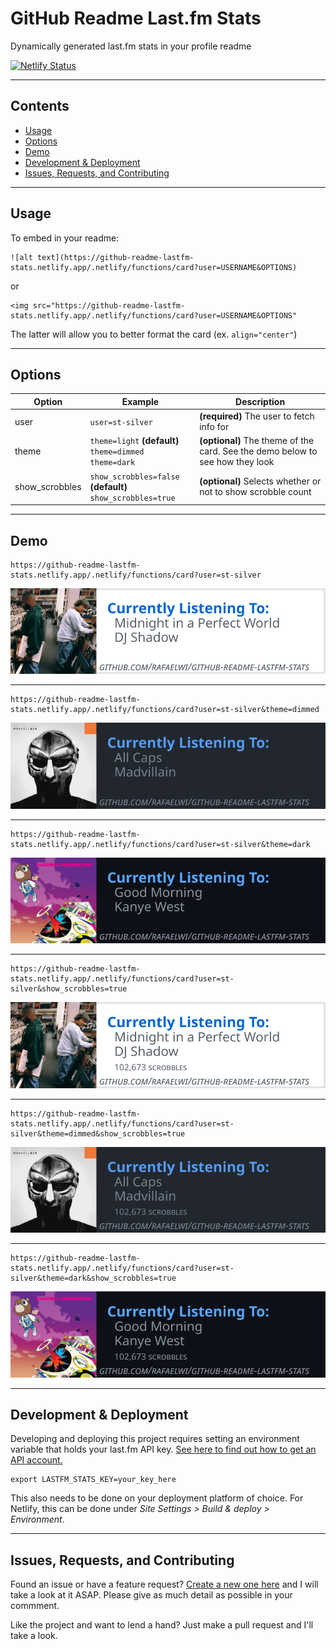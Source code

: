 # GitHub Readme Last.fm Stats
Dynamically generated last.fm stats in your profile readme

[![Netlify Status](https://api.netlify.com/api/v1/badges/f13a0213-6b93-4c0f-a3a3-5288199e9f42/deploy-status)](https://app.netlify.com/sites/github-readme-lastfm-stats/deploys)

<hr>

## Contents
- [Usage](#usage)
- [Options](#options)
- [Demo](#demo)
- [Development & Deployment](#development--deployment)
- [Issues, Requests, and Contributing](#issues-requests-and-contributing)

<hr>

## Usage
To embed in your readme:
```
![alt text](https://github-readme-lastfm-stats.netlify.app/.netlify/functions/card?user=USERNAME&OPTIONS)
```
or
```
<img src="https://github-readme-lastfm-stats.netlify.app/.netlify/functions/card?user=USERNAME&OPTIONS"
```
The latter will allow you to better format the card (ex. `align="center"`)

<hr>

## Options
| Option | Example | Description |
| ------ | ------- | ----------- |
| user | `user=st-silver` | **(required)** The user to fetch info for |
| theme | `theme=light` **(default)**<br>`theme=dimmed`<br>`theme=dark` | **(optional)** The theme of the card. See the demo below to see how they look |
| show_scrobbles | `show_scrobbles=false` **(default)**<br>`show_scrobbles=true` | **(optional)** Selects whether or not to show scrobble count


<hr>

## Demo

```
https://github-readme-lastfm-stats.netlify.app/.netlify/functions/card?user=st-silver
```

![card/light-noScrobbles.svg](./docs/card/light-noScrobbles.svg)<hr>

```
https://github-readme-lastfm-stats.netlify.app/.netlify/functions/card?user=st-silver&theme=dimmed
```

![card/dimmed-noScrobbles.svg](./docs/card/dimmed-noScrobbles.svg)<hr>

```
https://github-readme-lastfm-stats.netlify.app/.netlify/functions/card?user=st-silver&theme=dark
```

![card/dark-noScrobbles.svg](./docs/card/dark-noScrobbles.svg)<hr>

```
https://github-readme-lastfm-stats.netlify.app/.netlify/functions/card?user=st-silver&show_scrobbles=true
```

![card/light-scrobbles.svg](./docs/card/light-scrobbles.svg)<hr>

```
https://github-readme-lastfm-stats.netlify.app/.netlify/functions/card?user=st-silver&theme=dimmed&show_scrobbles=true
```

![card/dimmed-scrobbles.svg](./docs/card/dimmed-scrobbles.svg)<hr>

```
https://github-readme-lastfm-stats.netlify.app/.netlify/functions/card?user=st-silver&theme=dark&show_scrobbles=true
```

![card/dark-scrobbles.svg](./docs/card/dark-scrobbles.svg)<hr>

## Development & Deployment
Developing and deploying this project requires setting an environment variable that holds your last.fm API key. [See here to find out how to get an API account.](https://www.last.fm/api#getting-started)

```
export LASTFM_STATS_KEY=your_key_here
```

This also needs to be done on your deployment platform of choice. For Netlify, this can be done under *Site Settings > Build & deploy > Environment*.

<hr>

## Issues, Requests, and Contributing

Found an issue or have a feature request? [Create a new one here](https://github.com/rafaelwi/github-readme-lastfm-stats/issues/new) and I will take a look at it ASAP. Please give as much detail as possible in your commment.

Like the project and want to lend a hand? Just make a pull request and I'll take a look.

